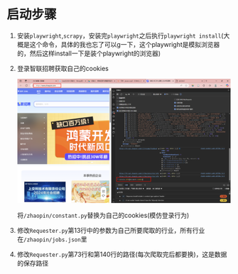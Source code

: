 # 启动步骤
1. 安装`playwright`,`scrapy`，安装完`playwright`之后执行`playwright install`(大概是这个命令，具体的我也忘了可以g一下，这个playwright是模拟浏览器的，然后这样install一下是装个playwright的浏览器)

2. 登录智联招聘获取自己的cookies
   
    ![alt text](image.png)

    将`/zhaopin/constant.py`替换为自己的cookies(模仿登录行为)

3. 修改`Requester.py`第13行中的参数为自己所要爬取的行业，所有行业在`/zhaopin/jobs.json`里
4. 修改`Requester.py`第73行和第140行的路径(每次爬取完后都要换)，这是数据的保存路径